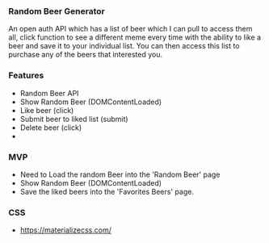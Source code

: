 ### Random Beer Generator

An open auth API which has a list of beer which I can pull to access them all, click function to see a different meme every time with the ability to like a beer and save it to your individual list. You can then access this list to purchase any of the beers that interested you.

### Features
* Random Beer API
* Show Random Beer (DOMContentLoaded)
* Like beer (click)
* Submit beer to liked list (submit)
* Delete beer (click)
*

### MVP
* Need to Load the random Beer into the 'Random Beer' page
* Show Random Beer (DOMContentLoaded)
* Save the liked beers into the 'Favorites Beers' page.

### CSS
* https://materializecss.com/
